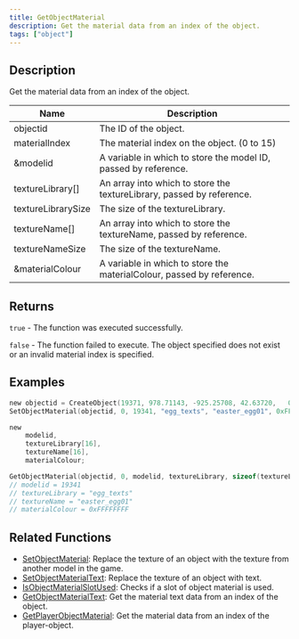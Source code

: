 ```yaml
---
title: GetObjectMaterial
description: Get the material data from an index of the object.
tags: ["object"]
---
```


<VersionWarn version='omp v1.1.0.2612' />

## Description

Get the material data from an index of the object.

| Name               | Description                                                           |
|--------------------|-----------------------------------------------------------------------|
| objectid           | The ID of the object.                                                 |
| materialIndex      | The material index on the object. (0 to 15)                           |
| &modelid           | A variable in which to store the model ID, passed by reference.       |
| textureLibrary[]   | An array into which to store the textureLibrary, passed by reference. |
| textureLibrarySize | The size of the textureLibrary.                                       |
| textureName[]      | An array into which to store the textureName, passed by reference.    |
| textureNameSize    | The size of the textureName.                                          |
| &materialColour    | A variable in which to store the materialColour, passed by reference. |

## Returns

`true` - The function was executed successfully.

`false` - The function failed to execute. The object specified does not exist or an invalid material index is specified.

## Examples

```c
new objectid = CreateObject(19371, 978.71143, -925.25708, 42.63720,   0.00000, 0.00000, 2.00000);
SetObjectMaterial(objectid, 0, 19341, "egg_texts", "easter_egg01", 0xFFFFFFFF);

new 
    modelid,
    textureLibrary[16],
    textureName[16],
    materialColour;

GetObjectMaterial(objectid, 0, modelid, textureLibrary, sizeof(textureLibrary), textureName, sizeof(textureName), materialColour);
// modelid = 19341
// textureLibrary = "egg_texts"
// textureName = "easter_egg01"
// materialColour = 0xFFFFFFFF
```

## Related Functions

- [SetObjectMaterial](SetObjectMaterial): Replace the texture of an object with the texture from another model in the game.
- [SetObjectMaterialText](SetObjectMaterialText): Replace the texture of an object with text.
- [IsObjectMaterialSlotUsed](IsObjectMaterialSlotUsed): Checks if a slot of object material is used.
- [GetObjectMaterialText](GetObjectMaterialText): Get the material text data from an index of the object.
- [GetPlayerObjectMaterial](GetPlayerObjectMaterial): Get the material data from an index of the player-object.
